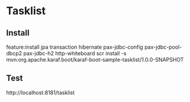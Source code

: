 # Tasklist

## Install
feature:install jpa transaction hibernate pax-jdbc-config pax-jdbc-pool-dbcp2 pax-jdbc-h2 http-whiteboard scr
install -s mvn:org.apache.karaf.boot/karaf-boot-sample-tasklist/1.0.0-SNAPSHOT

## Test
http://localhost:8181/tasklist
